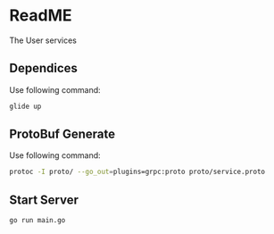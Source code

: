 # ReadME

The User services

## Dependices

Use following command:

```sh
glide up
```

## ProtoBuf Generate

Use following command:

```sh
protoc -I proto/ --go_out=plugins=grpc:proto proto/service.proto
```

## Start Server

```sh
go run main.go
```
